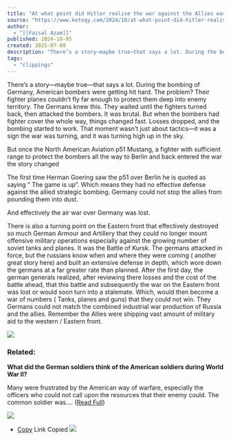 ```yaml
---
title: "At what point did Hitler realise the war against the Allies was lost during World War ll?"
source: "https://www.ketoqy.com/2024/10/at-what-point-did-hitler-realise-war.html"
author:
  - "[[Faisal Azam]]"
published: 2024-10-05
created: 2025-07-09
description: "There’s a story—maybe true—that says a lot. During the bombing of Germany, American bombers were getting hit hard. The problem? Their fighte..."
tags:
  - "clippings"
---
```

There’s a story—maybe true—that says a lot. During the bombing of Germany, American bombers were getting hit hard. The problem? Their fighter planes couldn’t fly far enough to protect them deep into enemy territory. The Germans knew this. They waited until the fighters turned back, then attacked the bombers. It was brutal. But when the bombers had fighter cover the whole way, things changed fast. Losses dropped, and the bombing started to work. That moment wasn’t just about tactics—it was a sign the war was turning, and it was turning high up in the sky.

But once the North American Aviation p51 Mustang, a fighter with sufficient range to protect the bombers all the way to Berlin and back entered the war the story changed

The first time Herman Goering saw the p51 over Berlin he is quoted as saying “ The game is up”. Which means they had no effective defense against the allied strategic bombing. Germany could not stop the allies from pounding them into dust.

And effectively the air war over Germany was lost.

There is also a turning point on the Eastern front that effectively destroyed so much German Armour and Artillery that they could no longer mount offensive military operations especially against the growing number of soviet tanks and planes. It was the Battle of Kursk. The germans attacked in force, but the russians know when and where they were coming ( another great story here) and built an extensive defense in depth, which wore down the germans at a far greater rate than planned. After the first day, the german generals realized, after reviewing there losses and the cost of the battle ahead, that this battle and subsequently the war on the Eastern front was lost or would soon turn into a stalemate. Which, would then become a war of numbers ( Tanks, planes and guns) that they could not win. They Germans could not match the combined industrial war production of Russia and the allies. Remember the Allies were shipping vast amount of military aid to the western / Eastern front.

![](https://blogger.googleusercontent.com/img/a/AVvXsEgJflwNhgD7yQX0l8b1ml21Co0im1oWdPIFAB5GSud5RJawCyWEU65LoLbY5X749dcqArwpTrTTgtcf0YfQThDcy9wvi1kRftGB8M6y_N-v0nLjXI0DQtcnrILMWLErU12KszE83JbpShdf_CSXdJGyTlUYQzfQFiLgODzOHZnu0L7kDCGynWksCfBY6Mpn=s16000)  

### Related:

**What did the German soldiers think of the American soldiers during World War ll?**

Many were frustrated by the American way of warfare, especially the officers who could not call upon the resources that their enemy could. The common soldier was.... ([Read Full](https://www.ketoqy.com/2024/10/what-did-german-soldiers-think-of.html))

![](https://blogger.googleusercontent.com/img/a/AVvXsEj3N2CPphqSWI8eeKaTXg0Cm2ZtNN_C8IE5MdJsw2O7AFJKln17bWA2D75vQitMuRgAQoXpKt4NzRr-ndsEfwynmclxLXTMGRVCjpKr0unUx8SHzMj_5Qe9Rspjk1YTiSf09CE0eiOtTQ7P5fVkMNHkiX369I1vmq9POw7XHRqAuMvyhR1z9hKG6Lz-u_eD=s16000)

- [Copy](https://www.ketoqy.com/2024/10/) Link Copied
![](https://blogger.googleusercontent.com/img/a/AVvXsEgJflwNhgD7yQX0l8b1ml21Co0im1oWdPIFAB5GSud5RJawCyWEU65LoLbY5X749dcqArwpTrTTgtcf0YfQThDcy9wvi1kRftGB8M6y_N-v0nLjXI0DQtcnrILMWLErU12KszE83JbpShdf_CSXdJGyTlUYQzfQFiLgODzOHZnu0L7kDCGynWksCfBY6Mpn=w400-h233-p-k-no-nu)